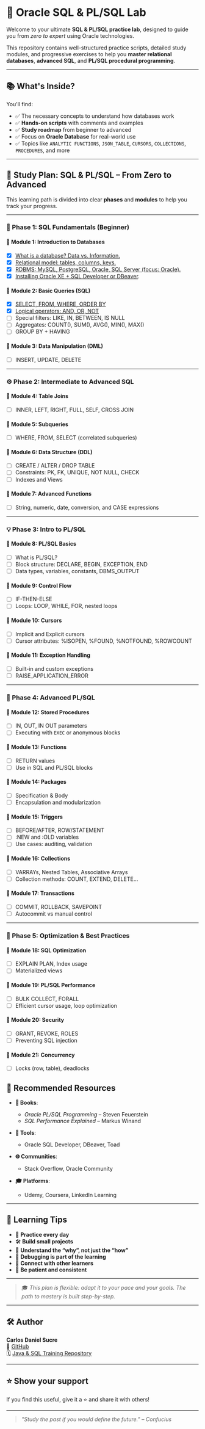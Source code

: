 # 🚀 Oracle SQL & PL/SQL Lab

Welcome to your ultimate **SQL & PL/SQL practice lab**, designed to guide you from *zero to expert* using Oracle technologies.

This repository contains well-structured practice scripts, detailed study modules, and progressive exercises to help you **master relational databases**, **advanced SQL**, and **PL/SQL procedural programming**.

---

## 📚 What's Inside?

You'll find:

- ✅ The necessary concepts to understand how databases work
- ✅ **Hands-on scripts** with comments and examples
- ✅ **Study roadmap** from beginner to advanced
- ✅ Focus on **Oracle Database** for real-world use
- ✅ Topics like `ANALYTIC FUNCTIONS`, `JSON_TABLE`, `CURSORS`, `COLLECTIONS`, `PROCEDURES`, and more

---

## 🧭 Study Plan: SQL & PL/SQL – From Zero to Advanced

This learning path is divided into clear **phases** and **modules** to help you track your progress.

---

### 🔰 Phase 1: SQL Fundamentals (Beginner)

#### 📌 Module 1: Introduction to Databases
- [x] [What is a database? Data vs. Information.](concepts/module01/database.md)
- [x] [Relational model: tables, columns, keys.](concepts/module01/relational-model.md)
- [x] [RDBMS: MySQL, PostgreSQL, Oracle, SQL Server (focus: Oracle).](concepts/module01/RDBMS.md)
- [x] [Installing Oracle XE + SQL Developer or DBeaver](concepts/module01/installing.md).

#### 📌 Module 2: Basic Queries (SQL)
- [x] [SELECT, FROM, WHERE, ORDER BY](concepts/module02/basics.md)
- [x] [Logical operators: AND, OR, NOT](concepts/module01/logical-operators.md)
- [ ] Special filters: LIKE, IN, BETWEEN, IS NULL
- [ ] Aggregates: COUNT(), SUM(), AVG(), MIN(), MAX()
- [ ] GROUP BY + HAVING

#### 📌 Module 3: Data Manipulation (DML)
- [ ] INSERT, UPDATE, DELETE

---

### ⚙️ Phase 2: Intermediate to Advanced SQL

#### 📌 Module 4: Table Joins
- [ ] INNER, LEFT, RIGHT, FULL, SELF, CROSS JOIN

#### 📌 Module 5: Subqueries
- [ ] WHERE, FROM, SELECT (correlated subqueries)

#### 📌 Module 6: Data Structure (DDL)
- [ ] CREATE / ALTER / DROP TABLE
- [ ] Constraints: PK, FK, UNIQUE, NOT NULL, CHECK
- [ ] Indexes and Views

#### 📌 Module 7: Advanced Functions
- [ ] String, numeric, date, conversion, and CASE expressions

---

### 💡 Phase 3: Intro to PL/SQL

#### 📌 Module 8: PL/SQL Basics
- [ ] What is PL/SQL?
- [ ] Block structure: DECLARE, BEGIN, EXCEPTION, END
- [ ] Data types, variables, constants, DBMS_OUTPUT

#### 📌 Module 9: Control Flow
- [ ] IF-THEN-ELSE
- [ ] Loops: LOOP, WHILE, FOR, nested loops

#### 📌 Module 10: Cursors
- [ ] Implicit and Explicit cursors
- [ ] Cursor attributes: %ISOPEN, %FOUND, %NOTFOUND, %ROWCOUNT

#### 📌 Module 11: Exception Handling
- [ ] Built-in and custom exceptions
- [ ] RAISE_APPLICATION_ERROR

---

### 🧠 Phase 4: Advanced PL/SQL

#### 📌 Module 12: Stored Procedures
- [ ] IN, OUT, IN OUT parameters
- [ ] Executing with `EXEC` or anonymous blocks

#### 📌 Module 13: Functions
- [ ] RETURN values
- [ ] Use in SQL and PL/SQL blocks

#### 📌 Module 14: Packages
- [ ] Specification & Body
- [ ] Encapsulation and modularization

#### 📌 Module 15: Triggers
- [ ] BEFORE/AFTER, ROW/STATEMENT
- [ ] :NEW and :OLD variables
- [ ] Use cases: auditing, validation

#### 📌 Module 16: Collections
- [ ] VARRAYs, Nested Tables, Associative Arrays
- [ ] Collection methods: COUNT, EXTEND, DELETE...

#### 📌 Module 17: Transactions
- [ ] COMMIT, ROLLBACK, SAVEPOINT
- [ ] Autocommit vs manual control

---

### 🧪 Phase 5: Optimization & Best Practices

#### 📌 Module 18: SQL Optimization
- [ ] EXPLAIN PLAN, Index usage
- [ ] Materialized views

#### 📌 Module 19: PL/SQL Performance
- [ ] BULK COLLECT, FORALL
- [ ] Efficient cursor usage, loop optimization

#### 📌 Module 20: Security
- [ ] GRANT, REVOKE, ROLES
- [ ] Preventing SQL injection

#### 📌 Module 21: Concurrency
- [ ] Locks (row, table), deadlocks


## 📘 Recommended Resources

- **📖 Books**:  
  - *Oracle PL/SQL Programming* – Steven Feuerstein  
  - *SQL Performance Explained* – Markus Winand

- **🧰 Tools**:  
  - Oracle SQL Developer, DBeaver, Toad

- **🌐 Communities**:  
  - Stack Overflow, Oracle Community

- **🎓 Platforms**:  
  - Udemy, Coursera, LinkedIn Learning

---

## 🧠 Learning Tips

- 💪 **Practice every day**
- 🛠️ **Build small projects**
- 🧩 **Understand the “why”, not just the “how”**
- 🧵 **Debugging is part of the learning**
- 🤝 **Connect with other learners**
- 🐢 **Be patient and consistent**

---

> 🎓 *This plan is flexible: adapt it to your pace and your goals. The path to mastery is built step-by-step.*

---

## 🛠 Author

**Carlos Daniel Sucre**  
🔗 [GitHub](https://github.com/CarlosDanielSucre)  
🗓️ [Java & SQL Training Repository](https://github.com/CarlosDanielSucre/java-course)

---

## ⭐ Show your support

If you find this useful, give it a ⭐ and share it with others!

---

> *"Study the past if you would define the future." – Confucius*
